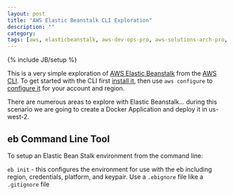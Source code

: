 ```yaml
---
layout: post
title: "AWS Elastic Beanstalk CLI Exploration"
description: ""
category: 
tags: [aws, elasticbeanstalk, aws-dev-ops-pro, aws-solutions-arch-pro, cli-exploration]
---
```

{% include JB/setup %}

This is a very simple exploration of [AWS Elastic Beanstalk](https://aws.amazon.com/elasticbeanstalk/) from the [AWS CLI](https://aws.amazon.com/cli/). To get started with the CLI first [install it](http://docs.aws.amazon.com/cli/latest/userguide/installing.html), then use `aws configure` to [configure it](http://docs.aws.amazon.com/cli/latest/userguide/cli-chap-getting-started.html) for your account and region. 

There are numerous areas to explore with Elastic Beanstalk... during this scenario we are going to create a Docker Application and deploy it in us-west-2.

## eb Command Line Tool

To setup an Elastic Bean Stalk environment from the command line:

`eb init` - this configures the environment for use with the eb including region, credentials, platform, and keypair. Use a `.ebignore` file like a `.gitignore` file


